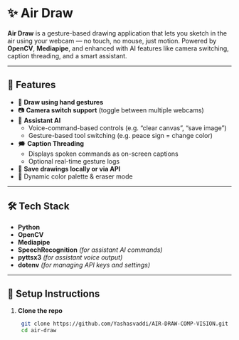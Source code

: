 # ✨ Air Draw

**Air Draw** is a gesture-based drawing application that lets you sketch in the air using your webcam — no touch, no mouse, just motion. Powered by **OpenCV**, **Mediapipe**, and enhanced with AI features like camera switching, caption threading, and a smart assistant.

---

## 🚀 Features

- 🎨 **Draw using hand gestures**  
- 📷 **Camera switch support** (toggle between multiple webcams)
- 🧠 **Assistant AI**  
  - Voice-command-based controls (e.g. “clear canvas”, “save image”)
  - Gesture-based tool switching (e.g. peace sign = change color)
- 🗯 **Caption Threading**  
  - Displays spoken commands as on-screen captions
  - Optional real-time gesture logs
- 💾 **Save drawings locally or via API**
- 🌈 Dynamic color palette & eraser mode

---

## 🛠️ Tech Stack

- **Python**
- **OpenCV**
- **Mediapipe**
- **SpeechRecognition** *(for assistant AI commands)*
- **pyttsx3** *(for assistant voice output)*
- **dotenv** *(for managing API keys and settings)*

---

## 🧪 Setup Instructions

1. **Clone the repo**
   ```bash
    git clone https://github.com/Yashasvaddi/AIR-DRAW-COMP-VISION.git
    cd air-draw
